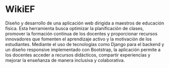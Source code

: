 # WikiEF
Diseño y desarrollo de una aplicación web dirigida a maestros de educación física. Esta herramienta busca optimizar la planificación de clases, promover la formación continua de los docentes y proporcionar recursos innovadores que fomenten el aprendizaje activo y la motivación de los estudiantes. Mediante el uso de tecnologías como Django para el backend y un diseño responsive implementado con Bootstrap, la aplicación permite a los docentes acceder a recursos didácticos, compartir experiencias y mejorar la enseñanza de manera inclusiva y colaborativa.
